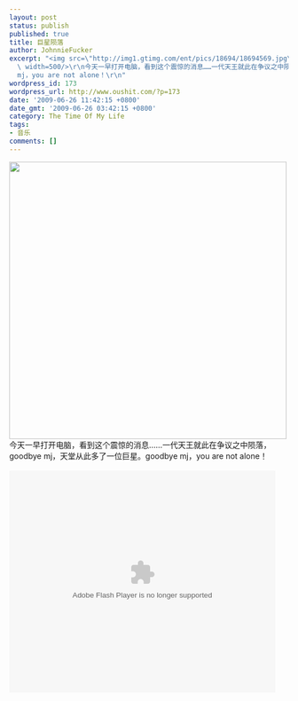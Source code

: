 ```yaml
---
layout: post
status: publish
published: true
title: 巨星陨落
author: JohnnieFucker
excerpt: "<img src=\"http://img1.gtimg.com/ent/pics/18694/18694569.jpg\" alt=\"\"
  \ width=500/>\r\n今天一早打开电脑，看到这个震惊的消息……一代天王就此在争议之中陨落，goodbye mj，天堂从此多了一位巨星。goodbye
  mj，you are not alone！\r\n"
wordpress_id: 173
wordpress_url: http://www.oushit.com/?p=173
date: '2009-06-26 11:42:15 +0800'
date_gmt: '2009-06-26 03:42:15 +0800'
category: The Time Of My Life
tags:
- 音乐
comments: []
---
```

<p><img src="http://img1.gtimg.com/ent/pics/18694/18694569.jpg" alt=""  width=500/><br />
今天一早打开电脑，看到这个震惊的消息……一代天王就此在争议之中陨落，goodbye mj，天堂从此多了一位巨星。goodbye mj，you are not alone！<br />
<!--break--><a id="more-173"></a><br />
<embed src="http://player.youku.com/player.php/sid/XNDMyNzY5MDA=/v.swf" quality="high" width="480" height="400" align="middle" allowScriptAccess="sameDomain" type="application/x-shockwave-flash"></embed></p>
